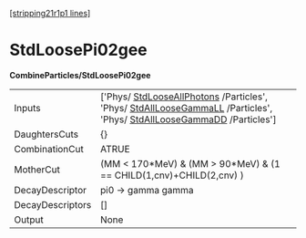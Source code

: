 [[stripping21r1p1 lines]](./stripping21r1p1-index)

# StdLoosePi02gee

**CombineParticles/StdLoosePi02gee**

|                  |                                                                                                                                                                                                                                                 |
|------------------|-------------------------------------------------------------------------------------------------------------------------------------------------------------------------------------------------------------------------------------------------|
| Inputs           | ['Phys/ [StdLooseAllPhotons](./stripping21r1p1-stdlooseallphotons) /Particles', 'Phys/ [StdAllLooseGammaLL](./stripping21r1p1-stdallloosegammall) /Particles', 'Phys/ [StdAllLooseGammaDD](./stripping21r1p1-stdallloosegammadd) /Particles'] |
| DaughtersCuts    | {}                                                                                                                                                                                                                                              |
| CombinationCut   | ATRUE                                                                                                                                                                                                                                           |
| MotherCut        | (MM \< 170\*MeV) & (MM \> 90\*MeV) & (1 == CHILD(1,cnv)+CHILD(2,cnv) )                                                                                                                                                                          |
| DecayDescriptor  | pi0 -\> gamma gamma                                                                                                                                                                                                                             |
| DecayDescriptors | []                                                                                                                                                                                                                                            |
| Output           | None                                                                                                                                                                                                                                            |
